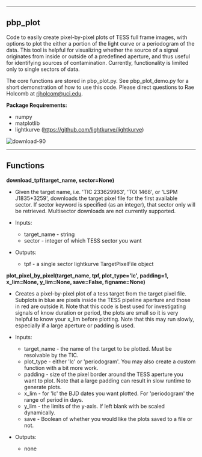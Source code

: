 ---------
pbp_plot
---------
Code to easily create pixel-by-pixel plots of TESS full frame images, with options to plot the either a portion of the light curve or a periodogram of the data. This tool is helpful for visualizing whether the source of a signal originates from inside or outside of a predefined aperture, and thus useful for identifying sources of contamination. Currently, functionality is limited only to single sectors of data.

The core functions are stored in pbp_plot.py. See pbp_plot_demo.py for a short demonstration of how to use this code.
Please direct questions to Rae Holcomb at rjholcom@uci.edu.

**Package Requirements:**
- numpy
- matplotlib
- lightkurve (https://github.com/lightkurve/lightkurve)

![download-90](https://user-images.githubusercontent.com/69921202/126690923-0fdcfe9d-b039-403a-9fc9-ad84d26ceb33.png)



---------
Functions
---------

**download_tpf(target_name, sector=None)**
* Given the target name, i.e. 'TIC 233629963', 'TOI 1468', or 'LSPM J1835+3259', downloads the target pixel file for the first available sector. If sector keyword is specified (as an integer), that sector only will be retrieved. Multisector downloads are not currently supported.

* Inputs:  
    * target_name - string
    * sector - integer of which TESS sector you want
* Outputs:
   * tpf - a single sector lightkurve TargetPixelFile object 
    
 
**plot_pixel_by_pixel(target_name, tpf, plot_type='lc', padding=1, x_lim=None, y_lim=None, save=False, figname=None)**
* Creates a pixel-by-pixel plot of a tess target from the target pixel file. Subplots in blue are pixels inside the TESS pipeline aperture and those in red are outside it. Note that this code is best used for investigating signals of know duration or period, the plots are small so it is very helpful to know your x_lim before plotting. Note that this may run slowly, especially if a large aperture or padding is used.

* Inputs: 
    * target_name - the name of the target to be plotted. Must be resolvable by the TIC.
    * plot_type - either 'lc' or 'periodogram'. You may also create a custom function with a bit more work.
    * padding - size of the pixel border around the TESS aperture you want to plot. Note that a large padding can result in slow runtime to generate plots.
    * x_lim - for 'lc' the BJD dates you want plotted. For 'periodogram' the range of period in days.
    * y_lim - the limits of the y-axis. If left blank with be scaled dynamically.
    * save - Boolean of whether you would like the plots saved to a file or not.
* Outputs:
   * none 
